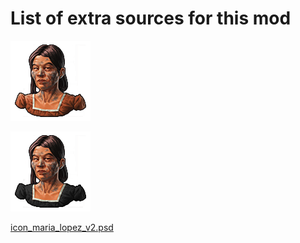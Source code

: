 # List of extra sources for this mod

![icon_maria_lopez.png](./icon_maria_lopez.png)

![icon_maria_lopez_v2.png](./icon_maria_lopez_v2.png)

[icon_maria_lopez_v2.psd](./icon_maria_lopez_v2.psd)

